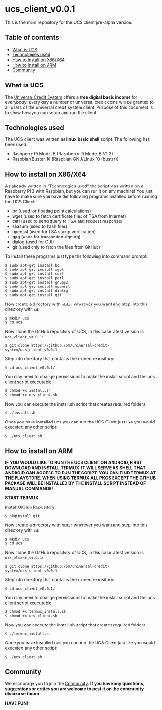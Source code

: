 # ucs_client_v0.0.1

This is the main repository for the UCS client pre-alpha version.

## Table of contents
* [What is UCS](#what-is-ucs)
* [Technologies used](#technologies-used)
* [How to install on X86/X64](#how-to-install-on-x86/x64)
* [How to install on ARM](#how-to-install-on-arm)
* [Community](#community)

## What is UCS
The [Universal Credit System](https://www.universal-credit-system.org) offers a **free digital basic income** for everybody. Every day a number of universal credit coins will be granted to all users of the universal credit system client. Purpose of this document is to show how you can setup and run the client.

## Technologies used
The UCS client was written as **linux basic shell** script. The following has been used:
* Rasbperry Pi Model B (Raspberry Pi Model B V1.2)
* Raspbian Buster 10 (Raspbian GNU/Linux 10 (buster))

## How to install on X86/X64
As already written in "Technologies used" the script was written on a Raspberry Pi 3 with Raspbian, but you can run it on any machine! You just have to make sure you have the following programs installed before running the UCS Client:
* bc		(used for floating point calculations)
* wget		(used to fetch certificate files of TSA from Internet)
* curl		(used to send query to TSA and request response)
* shasum	(used to hash files)
* openssl	(used for TSA stamp verification)
* gpg		(used for transaction signing)
* dialog	(used for GUI)
* git		(used only to fetch the files from GitHub)


To install these programs just type the following into command prompt:
```
$ sudo apt-get install bc
$ sudo apt-get install wget
$ sudo apt-get install curl
$ sudo apt-get install perl
$ sudo apt-get install gnupg2
$ sudo apt-get install openssl
$ sudo apt-get install dialog
$ sudo apt-get install git
```

Now create a directory with `mkdir` wherever you want and step into this directory with `cd`:
```
$ mkdir ucs
$ cd ucs
```

Now clone the GitHub repository of UCS, in this case latest version is `ucs_client_v0.0.1`:
```
$ git clone https://github.com/universal-credit-system/ucs_client_v0.0.1
```

Step into directory that contains the cloned repository:
```
$ cd ucs_client_v0.0.1/
```

You may need to change permissions to make the install script and the ucs client script executable:
```
$ chmod +x install.sh
$ chmod +x ucs_client.sh
```

Now you can execute the install.sh script that creates required folders:
```
$ ./install.sh
```

Once you have installed ucs you can run the UCS Client just like you would executed any other script:
```
$ ./ucs_client.sh
```

## How to install on ARM
**IF YOU WOULD LIKE TO RUN THE UCS CLIENT ON ANDROID, FIRST DOWNLOAD AND INSTALL TERMUX. IT WILL SERVE AS SHELL THAT ANDROID CAN ACCESS TO RUN THE SCRIPT. YOU CAN FIND TERMUX AT THE PLAYSTORE. WHEN USING TERMUX ALL PKGS EXCEPT THE GITHUB PACKAGE WILL BE INSTALLED BY THE INSTALL SCRIPT INSTEAD OF MANUAL COMMANDS!**

**START TERMUX**

Install GitHub Repository:
```
$ pkginstall git
```

Now create a directory with `mkdir` wherever you want and step into this directory with `cd`:
```
$ mkdir ucs
$ cd ucs
```

Now clone the GitHub repository of UCS, in this case latest version is `ucs_client_v0.0.1`:
```
$ git clone https://github.com/universal-credit-system/ucs_client_v0.0.1
```

Step into directory that contains the cloned repository:
```
$ cd ucs_client_v0.0.1/
```

You may need to change permissions to make the install script and the ucs client script executable:
```
$ chmod +x termux_install.sh
$ chmod +x ucs_client.sh
```

Now you can execute the install.sh script that creates required folders:
```
$ ./termux_install.sh
```

Once you have installed ucs you can run the UCS Client just like you would executed any other script:
```
$ ./ucs_client.sh
```

## Community
We encourage you to join the [Community](https://forum.universal-credit-system.org). **If you have any questions, suggestions or critics you are welcome to post it on the community discourse forum.**

**HAVE FUN!**
